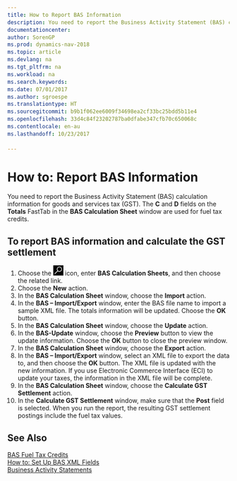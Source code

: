 ```yaml
---
title: How to Report BAS Information
description: You need to report the Business Activity Statement (BAS) calculation information for goods and services tax (GST). The **C** and **D** fields on the **Totals** FastTab in the **BAS Calculation Sheet** window are used for fuel tax credits.
documentationcenter: 
author: SorenGP
ms.prod: dynamics-nav-2018
ms.topic: article
ms.devlang: na
ms.tgt_pltfrm: na
ms.workload: na
ms.search.keywords: 
ms.date: 07/01/2017
ms.author: sgroespe
ms.translationtype: HT
ms.sourcegitcommit: b9b1f062ee6009f34698ea2cf33bc25bdd5b11e4
ms.openlocfilehash: 33d4c84f23202787ba0dfabe347cfb70c650068c
ms.contentlocale: en-au
ms.lasthandoff: 10/23/2017

---
```

# <a name="how-to-report-bas-information"></a>How to: Report BAS Information
You need to report the Business Activity Statement (BAS) calculation information for goods and services tax (GST). The **C** and **D** fields on the **Totals** FastTab in the **BAS Calculation Sheet** window are used for fuel tax credits.  

## <a name="to-report-bas-information-and-calculate-the-gst-settlement"></a>To report BAS information and calculate the GST settlement  

1.  Choose the ![Search for Page or Report](../../media/ui-search/search_small.png "Search for Page or Report icon") icon, enter **BAS Calculation Sheets**, and then choose the related link.  
2.  Choose the **New** action.  
3.  In the **BAS Calculation Sheet** window, choose the **Import** action.  
4.  In the **BAS – Import/Export** window, enter the BAS file name to import a sample XML file. The totals information will be updated. Choose the **OK** button.  
5.  In the **BAS Calculation Sheet** window, choose the **Update** action.  
6.  In the **BAS-Update** window, choose the **Preview** button to view the update information. Choose the **OK** button to close the preview window.  
7.  In the **BAS Calculation Sheet** window, choose the **Export** action.  
8.  In the **BAS – Import/Export** window, select an XML file to export the data to, and then choose the **OK** button. The XML file is updated with the new information. If you use Electronic Commerce Interface (ECI) to update your taxes, the information in the XML file will be complete.  
9. In the **BAS Calculation Sheet** window, choose the **Calculate GST Settlement** action.  
10. In the **Calculate GST Settlement** window, make sure that the **Post** field is selected. When you run the report, the resulting GST settlement postings include the fuel tax values.  

## <a name="see-also"></a>See Also  
 [BAS Fuel Tax Credits](bas-fuel-tax-credits.md)   
 [How to: Set Up BAS XML Fields](how-to-set-up-bas-xml-fields.md)   
 [Business Activity Statements](business-activity-statements.md)

